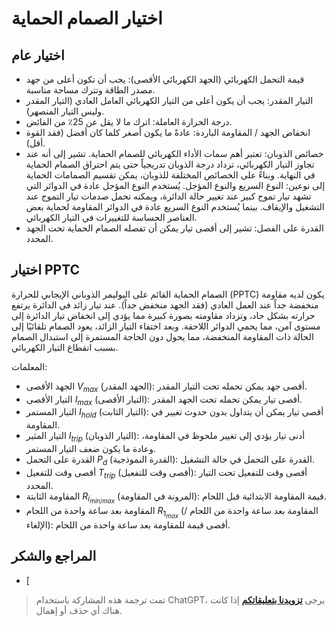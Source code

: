 # اختيار الصمام الحماية

## اختيار عام

- قيمة التحمل الكهربائي (الجهد الكهربائي الأقصى): يجب أن تكون أعلى من جهد مصدر الطاقة وتترك مساحة مناسبة.
- التيار المقدر: يجب أن يكون أعلى من التيار الكهربائي العامل العادي (التيار المقدر وليس التيار المنصهر).
- درجة الحرارة العاملة: اترك ما لا يقل عن 25٪ من الفائض.
- انخفاض الجهد / المقاومة الباردة: عادةً ما يكون أصغر كلما كان أفضل (فقد القوة أقل).
- خصائص الذوبان: تعتبر أهم سمات الأداء الكهربائي للصمام الحماية. تشير إلى أنه عند تجاوز التيار الكهربائي، تزداد درجة الذوبان تدريجياً حتى يتم احتراق الصمام الحماية في النهاية. وبناءً على الخصائص المختلفة للذوبان، يمكن تقسيم الصمامات الحماية إلى نوعين: النوع السريع والنوع المؤجل. يُستخدم النوع المؤجل عادة في الدوائر التي تشهد تيار تموج كبير عند تغيير حالة الدائرة، ويمكنه تحمل صدمات تيار التموج عند التشغيل والإيقاف. بينما يُستخدم النوع السريع عادة في الدوائر المقاومة لحماية بعض العناصر الحساسة للتغييرات في التيار الكهربائي.
- القدرة على الفصل: تشير إلى أقصى تيار يمكن أن تفصله الصمام الحماية تحت الجهد المحدد.

## اختيار PPTC

الصمام الحماية القائم على البوليمر الذوباني الإيجابي للحرارة (PPTC) يكون لديه مقاومة منخفضة جداً عند العمل العادي (فقد الجهد منخفض جداً). عند تيار زائد في الدائرة يرتفع حرارته بشكل حاد، وتزداد مقاومته بصورة كبيرة مما يؤدي إلى انخفاض تيار الدائرة إلى مستوى آمن، مما يحمي الدوائر اللاحقة. وبعد اختفاء التيار الزائد، يعود الصمام تلقائيًا إلى الحالة ذات المقاومة المنخفضة، مما يحول دون الحاجة المستمرة إلى استبدال الصمام بسبب انقطاع التيار الكهربائي.

المعلمات:

- الجهد الأقصى $V_{max}$ (الجهد المقدر): أقصى جهد يمكن تحمله تحت التيار المقدر.
- التيار الأقصى $I_{max}$ (التيار الأقصى): أقصى تيار يمكن تحمله تحت الجهد المقدر.
- التيار المستمر $I_{hold}$ (التيار الثابت): أقصى تيار يمكن أن يتداول بدون حدوث تغيير في المقاومة.
- التيار المثير $I_{trip}$ (التيار الذوبان): أدنى تيار يؤدي إلى تغيير ملحوظ في المقاومة، وعادة ما يكون ضعف التيار المستمر.
- القدرة على التحمل $P_d$ (القدرة النموذجية): القدرة على التحمل في حالة التشغيل.
- أقصى وقت للتفعيل $T_{trip}$ (أقصى وقت للتفعيل): أقصى وقت للتفعيل تحت التيار المحدد.
- المقاومة الثابتة $R_{i_{min/max}}$ (المرونة في المقاومة): قيمة المقاومة الابتدائية قبل اللحام.
- المقاومة بعد ساعة واحدة من اللحام $R_{1_{max}}$ (المقاومة بعد ساعة واحدة من اللحام / الإلغاء): أقصى قيمة للمقاومة بعد ساعة واحدة من اللحام.

## المراجع والشكر

- [

> تمت ترجمة هذه المشاركة باستخدام ChatGPT، يرجى [**تزويدنا بتعليقاتكم**](https://github.com/linyuxuanlin/Wiki_MkDocs/issues/new) إذا كانت هناك أي حذف أو إهمال.